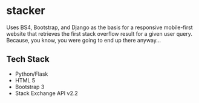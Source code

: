 # stacker
Uses BS4, Bootstrap, and Django as the basis for a responsive mobile-first
website that retrieves the first stack overflow result for a given user query.
Because, you know, you were going to end up there anyway...

## Tech Stack
- Python/Flask
- HTML 5
- Bootstrap 3
- Stack Exchange API v2.2
